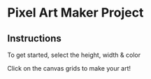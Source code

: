 # Pixel Art Maker Project



## Instructions

To get started, select the height, width & color

Click on the canvas grids to make your art!


